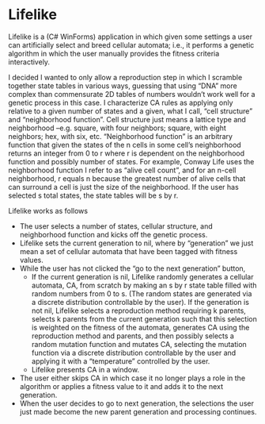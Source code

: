 # Lifelike

Lifelike is a (C# WinForms) application in which given some settings a user can artificially select and breed cellular automata; i.e., it performs a genetic algorithm in which the user manually provides the fitness criteria interactively.

I decided I wanted to only allow a reproduction step in which I scramble together state tables in various ways, guessing that using “DNA” more complex than commensurate 2D tables of numbers wouldn’t work well for a genetic process in this case. I characterize CA rules as applying only relative to a given number of states and a given, what I call, “cell structure” and “neighborhood function”. Cell structure just means a lattice type and neighborhood –e.g. square, with four neighbors; square, with eight neighbors; hex, with six, etc. “Neighborhood function” is an arbitrary function that given the  states of the n cells in some cell’s neighborhood returns an integer from 0 to r where r is dependent on the neighborhood function and possibly number of states. For example, Conway Life uses the neighborhood function I refer to as “alive cell count”, and for an n-cell neighborhood, r equals n because the greatest number of alive cells that can surround a cell is just the size of the neighborhood. If the user has selected s total states, the state tables will be s by r.

Lifelike works as follows

* The user selects a number of states, cellular structure, and neighborhood function and kicks off the genetic process.
* Lifelike sets the current generation to nil, where by “generation” we just mean a set of cellular automata that have been tagged with fitness values.
* While the user has not clicked the “go to the next generation” button,
  * If the current generation is nil, Lifelike randomly generates a cellular automata, CA, from scratch by making an s by r state table filled with random numbers from 0 to s. (The random states are generated via a discrete distribution controllable by the user). If the generation is not nil, Lifelike selects a reproduction method requiring k parents, selects k parents from the current generation such that this selection is weighted on the fitness of the automata, generates CA using the reproduction method and parents, and then possibly selects a random mutation function and mutates CA, selecting the mutation function via a discrete distribution controllable by the user and applying it with a “temperature” controlled by the user.
  * Lifelike presents CA in a window.
* The user either skips CA in which case it no longer plays a role in the algorithm or applies a fitness value to it and adds it to the next generation.
* When the user decides to go to next generation, the selections the user just made become the new parent generation and processing continues.
